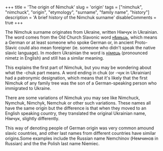 +++
title = 'The origin of Nimchuk'
slug = 'origin'
tags = ["nimchuk", "nimchuck", "origin", "etymology", "surname", "family name", "history"]
description = 'A brief history of the Nimchuk surname'
disableComments = true
+++

The Nimchuk surname originates from Ukraine, written Німчук in Ukrainian. The word comes from the Old Church Slavonic word [нѣмьць](http://gorazd.org/gulliver/?recordId=16896), which means a German or at least someone who spoke German or, in ancient Proto-Slavic could also mean foreigner (ie. someone who didn't speak the native slavic language). In modern Ukrainian the word is [німець](https://uk.wiktionary.org/wiki/%D0%BD%D1%96%D0%BC%D0%B5%D1%86%D1%8C) (pronounced nimetz in English) and still has a similar meaning.

This explains the first part of Nimchuk, but you may be wondering about what the -chuk part means. A word ending in chuk (or -чук in Ukrainian) had a patronymic designation, which means that it's likely that the first Nimchuk of any family tree was the son of a German-speaking person who immigrated to Ukraine.

There are some variations of Nimchuk you may see like Nimchuck, Nymchuk, Nimchyk, Nemchuk or other such variations. These names all have the same origin but the difference is that when they moved to an English speaking country, they translated the original Ukrainian name, Німчук, slightly differently.

This way of denoting people of German origin was very common amound slavic countries, and other last names from different countries have similar origins.Some examples include the Russian name Nemchinov (Немчинов in Russian) and the the Polish last name Niemiec.